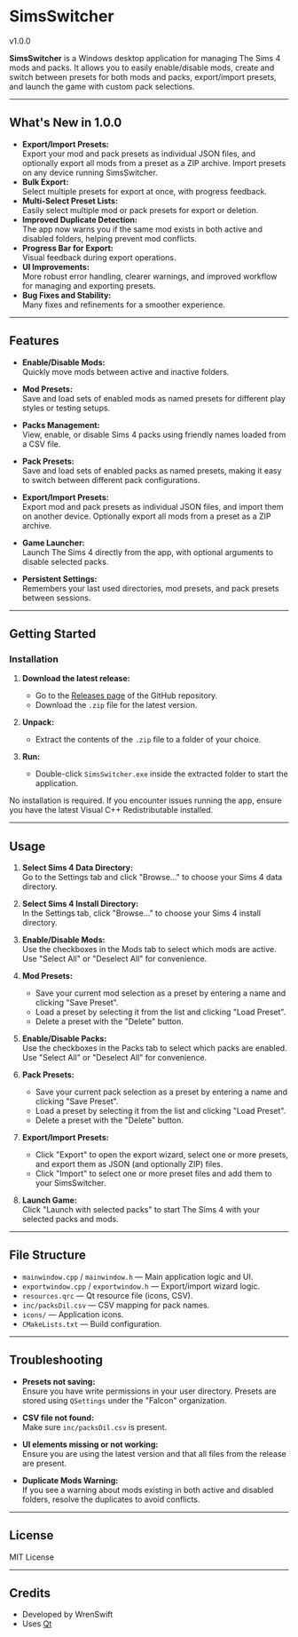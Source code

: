 # SimsSwitcher
v1.0.0

**SimsSwitcher** is a Windows desktop application for managing The Sims 4 mods and packs. It allows you to easily enable/disable mods, create and switch between presets for both mods and packs, export/import presets, and launch the game with custom pack selections.

---

## What's New in 1.0.0

- **Export/Import Presets:**  
  Export your mod and pack presets as individual JSON files, and optionally export all mods from a preset as a ZIP archive. Import presets on any device running SimsSwitcher.
- **Bulk Export:**  
  Select multiple presets for export at once, with progress feedback.
- **Multi-Select Preset Lists:**  
  Easily select multiple mod or pack presets for export or deletion.
- **Improved Duplicate Detection:**  
  The app now warns you if the same mod exists in both active and disabled folders, helping prevent mod conflicts.
- **Progress Bar for Export:**  
  Visual feedback during export operations.
- **UI Improvements:**  
  More robust error handling, clearer warnings, and improved workflow for managing and exporting presets.
- **Bug Fixes and Stability:**  
  Many fixes and refinements for a smoother experience.

---

## Features

- **Enable/Disable Mods:**  
  Quickly move mods between active and inactive folders.

- **Mod Presets:**  
  Save and load sets of enabled mods as named presets for different play styles or testing setups.

- **Packs Management:**  
  View, enable, or disable Sims 4 packs using friendly names loaded from a CSV file.

- **Pack Presets:**  
  Save and load sets of enabled packs as named presets, making it easy to switch between different pack configurations.

- **Export/Import Presets:**  
  Export mod and pack presets as individual JSON files, and import them on another device. Optionally export all mods from a preset as a ZIP archive.

- **Game Launcher:**  
  Launch The Sims 4 directly from the app, with optional arguments to disable selected packs.

- **Persistent Settings:**  
  Remembers your last used directories, mod presets, and pack presets between sessions.

---

## Getting Started

### Installation

1. **Download the latest release:**
    - Go to the [Releases page](https://github.com/WrenSwift/SimsSwitcher/releases) of the GitHub repository.
    - Download the `.zip` file for the latest version.

2. **Unpack:**
    - Extract the contents of the `.zip` file to a folder of your choice.

3. **Run:**
    - Double-click `SimsSwitcher.exe` inside the extracted folder to start the application.

No installation is required. If you encounter issues running the app, ensure you have the latest Visual C++ Redistributable installed.

---

## Usage

1. **Select Sims 4 Data Directory:**  
   Go to the Settings tab and click "Browse..." to choose your Sims 4 data directory.

2. **Select Sims 4 Install Directory:**  
   In the Settings tab, click "Browse..." to choose your Sims 4 install directory.

3. **Enable/Disable Mods:**  
   Use the checkboxes in the Mods tab to select which mods are active. Use "Select All" or "Deselect All" for convenience.

4. **Mod Presets:**  
   - Save your current mod selection as a preset by entering a name and clicking "Save Preset".
   - Load a preset by selecting it from the list and clicking "Load Preset".
   - Delete a preset with the "Delete" button.

5. **Enable/Disable Packs:**  
   Use the checkboxes in the Packs tab to select which packs are enabled. Use "Select All" or "Deselect All" for convenience.

6. **Pack Presets:**  
   - Save your current pack selection as a preset by entering a name and clicking "Save Preset".
   - Load a preset by selecting it from the list and clicking "Load Preset".
   - Delete a preset with the "Delete" button.

7. **Export/Import Presets:**  
   - Click "Export" to open the export wizard, select one or more presets, and export them as JSON (and optionally ZIP) files.
   - Click "Import" to select one or more preset files and add them to your SimsSwitcher.

8. **Launch Game:**  
   Click "Launch with selected packs" to start The Sims 4 with your selected packs and mods.

---

## File Structure

- `mainwindow.cpp` / `mainwindow.h` — Main application logic and UI.
- `exportwindow.cpp` / `exportwindow.h` — Export/import wizard logic.
- `resources.qrc` — Qt resource file (icons, CSV).
- `inc/packsDil.csv` — CSV mapping for pack names.
- `icons/` — Application icons.
- `CMakeLists.txt` — Build configuration.

---

## Troubleshooting

- **Presets not saving:**  
  Ensure you have write permissions in your user directory. Presets are stored using `QSettings` under the "Falcon" organization.

- **CSV file not found:**  
  Make sure `inc/packsDil.csv` is present.

- **UI elements missing or not working:**  
  Ensure you are using the latest version and that all files from the release are present.

- **Duplicate Mods Warning:**  
  If you see a warning about mods existing in both active and disabled folders, resolve the duplicates to avoid conflicts.

---

## License

MIT License

---

## Credits

- Developed by WrenSwift
- Uses [Qt](https://www.qt.io/)